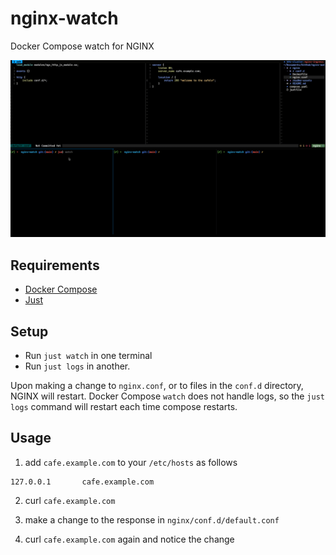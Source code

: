 # nginx-watch
Docker Compose watch for NGINX


![Usage](readme-assets/output.gif)


## Requirements

- [Docker Compose](https://docs.docker.com/compose/)
- [Just](https://github.com/casey/just)

## Setup 

- Run `just watch` in one terminal
- Run `just logs` in another. 

Upon making a change to `nginx.conf`, or to files in the `conf.d` directory, NGINX will restart. Docker Compose `watch` does not handle logs, so the `just logs` command will restart each time compose restarts.


## Usage 

1. add `cafe.example.com` to your `/etc/hosts` as follows

```
127.0.0.1       cafe.example.com
```

2. curl `cafe.example.com`

3. make a change to the response in `nginx/conf.d/default.conf`

4. curl `cafe.example.com` again and notice the change


